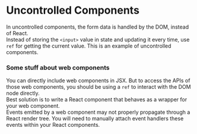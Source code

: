 # Uncontrolled Components
In uncontrolled components, the form data is handled by the DOM, instead of React.  
Instead of storing the `<input>` value in state and updating it every time, use `ref` for getting the current value. This is an example of uncontrolled components.

### Some stuff about web components
You can directly include web components in JSX. But to access the APIs of those web components, you should be using a `ref` to interact with the DOM node directly.  
Best solution is to write a React component that behaves as a wrapper for your web component.  
Events emitted by a web component may not properly propagate through a React render tree. You will need to manually attach event handlers these events within your React components.